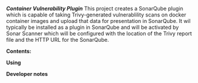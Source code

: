 
***Container Vulnerability Plugin***
This project creates a SonarQube plugin which is capable of taking Trivy-generated vulnerablility scans on docker container images and upload that data for presentation in SonarQube. It wil typically be installed as a plugin in SonarQube and will be activated by Sonar Scanner which will be configured with the location of the Trivy report file and the HTTP URL for the SonarQube.

**Contents:**


**Using**


**Developer notes**

